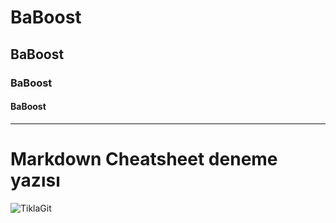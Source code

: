 # BaBoost
## BaBoost
### BaBoost
#### BaBoost
---
**Markdown Cheatsheet** deneme yazısı
===
![TiklaGit](https://github.githubassets.com/images/modules/logos_page/GitHub-Mark.png)
